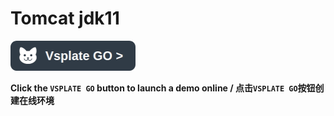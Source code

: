# Tomcat jdk11

<a href="https://www.vsplate.com/?docker-compose=https://github.com/vsplate/dcenvs/tomcat/jdk11"><img alt="VSPLATE GO" src="https://raw.githubusercontent.com/vsplate/images/master/vsgo_btn.png" width="200px"></a>

**Click the `VSPLATE GO` button to launch a demo online / 点击`VSPLATE GO`按钮创建在线环境**